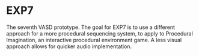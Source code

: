 # EXP7
The seventh VASD prototype. The goal for EXP7 is to use a different approach for a more procedural sequencing system, to apply to Procedural Imagination, an interactive procedural environment game. A less visual approach allows for quicker audio implementation.
